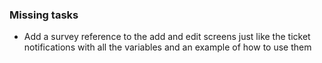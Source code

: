 ### Missing tasks
 - Add a survey reference to the add and edit screens just like the ticket notifications with all the variables and an example of how to use them